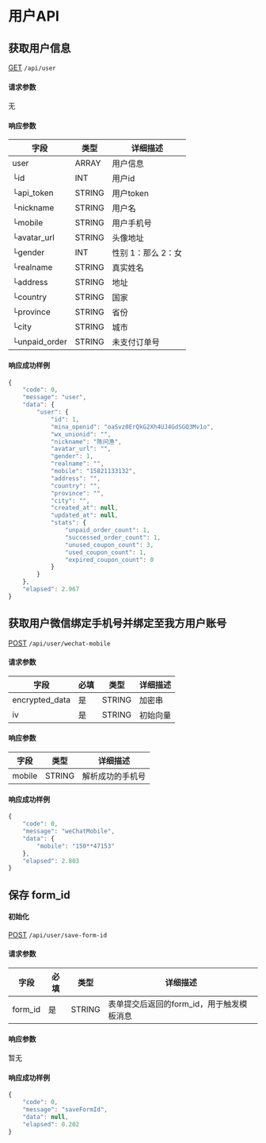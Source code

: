 
# 用户API

## 获取用户信息

<u class="get">GET</u> `/api/user`

#### 请求参数

无

#### 响应参数

| 字段    | 类型   | 详细描述         |
| ------- | ------ | ------------ |
| user | ARRAY | 用户信息 |
| └id   | INT    | 用户id    |
| └api_token   | STRING    | 用户token    |
| └nickname | STRING | 用户名 |
| └mobile | STRING | 用户手机号 |
| └avatar_url | STRING | 头像地址 |
| └gender | INT | 性别 1：那么 2：女 |
| └realname | STRING | 真实姓名 |
| └address | STRING | 地址 |
| └country | STRING | 国家 |
| └province | STRING | 省份 |
| └city | STRING | 城市 |
| └unpaid_order | STRING | 未支付订单号 |

#### 响应成功样例

```javascript
{
    "code": 0,
    "message": "user",
    "data": {
        "user": {
            "id": 1,
            "mina_openid": "oaSvz0ErQkG2Xh4UJ4GdSGQ3Mv1o",
            "wx_unionid": "",
            "nickname": "陈问渔",
            "avatar_url": "",
            "gender": 1,
            "realname": "",
            "mobile": "15821133132",
            "address": "",
            "country": "",
            "province": "",
            "city": "",
            "created_at": null,
            "updated_at": null,
            "stats": {
                "unpaid_order_count": 1,
                "successed_order_count": 1,
                "unused_coupon_count": 3,
                "used_coupon_count": 1,
                "expired_coupon_count": 0
            }
        }
    },
    "elapsed": 2.967
}
```

## 获取用户微信绑定手机号并绑定至我方用户账号

<u class="post">POST</u> `/api/user/wechat-mobile`

#### 请求参数

| 字段 | 必填 | 类型 | 详细描述 |
| ---- | ---- | ---- | -------- |
| encrypted_data | 是 |  STRING | 加密串 |
| iv | 是 |  STRING | 初始向量 |

#### 响应参数

| 字段    | 类型     | 详细描述         |
| ---------- | --- | ------------ |
| mobile | STRING | 解析成功的手机号 |

#### 响应成功样例

```javascript
{
    "code": 0,
    "message": "weChatMobile",
    "data": {
        "mobile": "150**47153"
    },
    "elapsed": 2.803
}
```

## 保存 form_id

#### 初始化

<u class="get">POST</u> `/api/user/save-form-id`

#### 请求参数

| 字段    | 必填 | 类型   | 详细描述                                  |
| ------- | ---- | ------ | ----------------------------------------- |
| form_id | 是   | STRING | 表单提交后返回的form_id，用于触发模板消息 |

#### 响应参数

暂无

#### 响应成功样例

```javascript
{
    "code": 0,
    "message": "saveFormId",
    "data": null,
    "elapsed": 0.202
}
```
